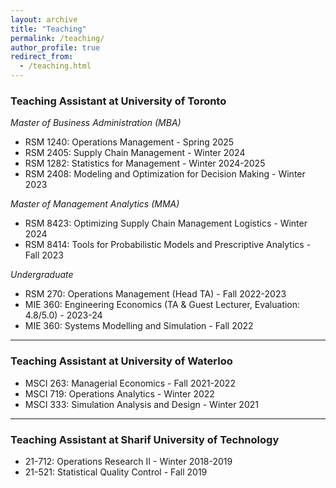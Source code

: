 ```yaml
---
layout: archive
title: "Teaching"
permalink: /teaching/
author_profile: true
redirect_from:
  - /teaching.html
---
```



### Teaching Assistant at University of Toronto

*Master of Business Administration (MBA)*
- RSM 1240: Operations Management - Spring 2025
- RSM 2405: Supply Chain Management - Winter 2024
- RSM 1282: Statistics for Management - Winter 2024-2025
- RSM 2408: Modeling and Optimization for Decision Making - Winter 2023

*Master of Management Analytics (MMA)*
- RSM 8423: Optimizing Supply Chain Management Logistics - Winter 2024
- RSM 8414: Tools for Probabilistic Models and Prescriptive Analytics - Fall 2023

*Undergraduate*
- RSM 270: Operations Management (Head TA) - Fall 2022-2023
- MIE 360: Engineering Economics (TA & Guest Lecturer, Evaluation: 4.8/5.0) - 2023-24
- MIE 360: Systems Modelling and Simulation - Fall 2022

---

### Teaching Assistant at University of Waterloo

- MSCI 263: Managerial Economics - Fall 2021-2022
- MSCI 719: Operations Analytics - Winter 2022
- MSCI 333: Simulation Analysis and Design - Winter 2021

---

### Teaching Assistant at Sharif University of Technology

- 21-712: Operations Research II - Winter 2018-2019
- 21-521: Statistical Quality Control - Fall 2019